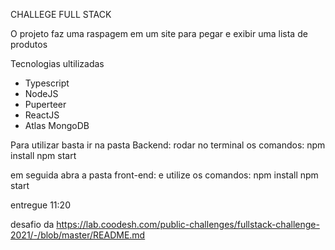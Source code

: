 CHALLEGE FULL STACK

O projeto faz uma raspagem em um site para pegar e exibir uma lista de produtos

Tecnologias ultilizadas
- Typescript
- NodeJS
- Puperteer
- ReactJS
- Atlas MongoDB

Para utilizar basta ir na pasta Backend:
rodar no terminal os comandos:
npm install
npm start

em seguida abra a pasta front-end:
e utilize os comandos:
npm install 
npm start


entregue 11:20

desafio da https://lab.coodesh.com/public-challenges/fullstack-challenge-2021/-/blob/master/README.md
